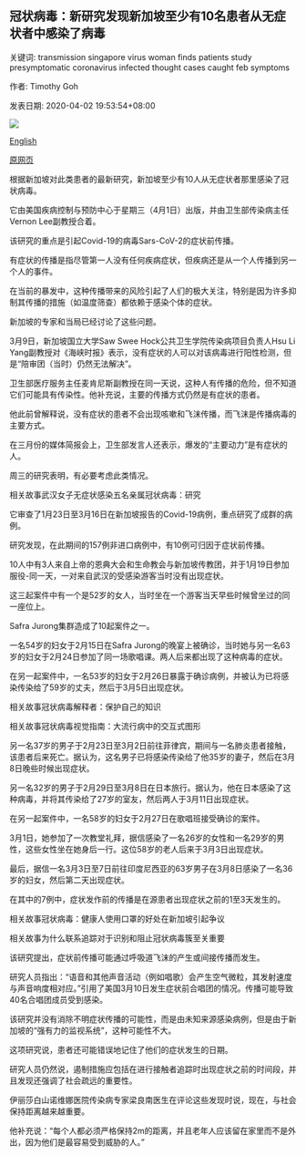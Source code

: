 ## 冠状病毒：新研究发现新加坡至少有10名患者从无症状者中感染了病毒

关键词: transmission singapore virus woman finds patients study presymptomatic coronavirus infected thought cases caught feb symptoms

作者: Timothy Goh

发表日期: 2020-04-02 19:53:54+08:00

![](https://www.straitstimes.com/sites/default/files/styles/x_large/public/articles/2020/04/02/yq-covsg-02042020.jpg?itok=-lmUc8o4)

[English](Coronavirus%3A%20New%20study%20finds%20at%20least%2010%20patients%20in%20Singapore%20caught%20virus%20from%20those%20without%20symptoms.md)

[原网页](https://www.straitstimes.com/singapore/health/coronavirus-new-study-finds-at-least-10-patients-in-singapore-caught-virus-from)

根据新加坡对此类患者的最新研究，新加坡至少有10人从无症状者那里感染了冠状病毒。

它由美国疾病控制与预防中心于星期三（4月1日）出版，并由卫生部传染病主任Vernon Lee副教授合着。

该研究的重点是引起Covid-19的病毒Sars-CoV-2的症状前传播。

有症状的传播是指尽管第一人没有任何疾病症状，但疾病还是从一个人传播到另一个人的事件。

在当前的暴发中，这种传播带来的风险引起了人们的极大关注，特别是因为许多抑制其传播的措施（如温度筛查）都依赖于感染个体的症状。

新加坡的专家和当局已经讨论了这些问题。

3月9日，新加坡国立大学Saw Swee Hock公共卫生学院传染病项目负责人Hsu Li Yang副教授对《海峡时报》表示，没有症状的人可以对该病毒进行阳性检测，但是“陪审团（当时）仍然无法解决”。

卫生部医疗服务主任麦肯尼斯副教授在同一天说，这种人有传播的危险，但不知道它们可能具有传染性。他补充说，主要的传播方式仍然是有症状的患者。

他此前曾解释说，没有症状的患者不会出现咳嗽和飞沫传播，而飞沫是传播病毒的主要方式。

在三月份的媒体简报会上，卫生部发言人还表示，爆发的“主要动力”是有症状的人。

周三的研究表明，有必要考虑此类情况。

相关故事武汉女子无症状感染五名亲属冠状病毒：研究

它审查了1月23日至3月16日在新加坡报告的Covid-19病例，重点研究了成群的病例。

研究发现，在此期间的157例非进口病例中，有10例可归因于症状前传播。

10人中有3人来自上帝的恩典大会和生命教会与新加坡传教团，并于1月19日参加服役-同一天，一对来自武汉的受感染游客当时没有出现症状。

这三起案件中有一个是52岁的女人，当时坐在一个游客当天早些时候曾坐过的同一座位上。

Safra Jurong集群造成了10起案件之一。

一名54岁的妇女于2月15日在Safra Jurong的晚宴上被确诊，当时她与另一名63岁的妇女于2月24日参加了同一场歌唱课。两人后来都出现了这种病毒的症状。

在另一起案件中，一名53岁的妇女于2月26日暴露于确诊病例，并被认为已将感染传染给了59岁的丈夫，然后于3月5日出现症状。

相关故事冠状病毒解释者：保护自己的知识

相关故事冠状病毒视觉指南：大流行病中的交互式图形

另一名37岁的男子于2月23日至3月2日前往菲律宾，期间与一名肺炎患者接触，该患者后来死亡。据认为，这名男子已将感染传染给了他35岁的妻子，然后在3月8日晚些时候出现症状。

另一名32岁的男子于2月29日至3月8日在日本旅行。据认为，他在日本感染了这种病毒，并将其传染给了27岁的室友，然后两人于3月11日出现症状。

在另一起案件中，一名58岁的妇女于2月27日在歌唱班接受确诊的案件。

3月1日，她参加了一次教堂礼拜，据信感染了一名26岁的女性和一名29岁的男性，这些女性坐在她身后一行。这位58岁的老人后来于3月3日出现症状。

最后，据信一名3月3日至7日前往印度尼西亚的63岁男子在3月8日感染了一名36岁的妇女，然后第二天出现症状。

在其中的7例中，症状发作前的传播是在源患者出现症状之前的1至3天发生的。

相关故事冠状病毒：健康人使用口罩的好处在新加坡引起争议

相关故事为什么联系追踪对于识别和阻止冠状病毒簇至关重要

该研究提出，症状前传播可能通过呼吸道飞沫的产生或间接传播而发生。

研究人员指出：“语音和其他声音活动（例如唱歌）会产生空气微粒，其发射速度与声音响度相对应。”引用了美国3月10日发生症状前合唱团的情况。传播可能导致40名合唱团成员受到感染。

该研究并没有消除不明症状传播的可能性，而是由未知来源感染病例，但是由于新加坡的“强有力的监视系统”，这种可能性不大。

这项研究说，患者还可能错误地记住了他们的症状发生的日期。

研究人员仍然说，遏制措施应包括在进行接触者追踪时出现症状之前的时间段，并且发现还强调了社会疏远的重要性。

伊丽莎白山诺维娜医院传染病专家梁良南医生在评论这些发现时说，现在，与社会保持距离越来越重要。

他补充说：“每个人都必须严格保持2m的距离，并且老年人应该留在家里而不是外出，因为他们是最容易受到威胁的人。”